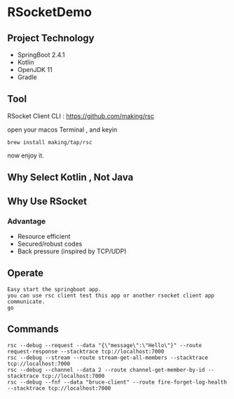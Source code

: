 # RSocketDemo

## Project Technology
 
 *   SpringBoot 2.4.1
 *   Kotlin
 *   OpenJDK 11
 *   Gradle
 
## Tool
   RSocket Client CLI : https://github.com/making/rsc

open your macos Terminal , and keyin

    brew install making/tap/rsc

now enjoy it.
    
## Why Select Kotlin , Not Java

## Why Use RSocket 

### Advantage
* Resource efficient
* Secured/robust codes
* Back pressure (inspired by TCP/UDP)

## Operate
    Easy start the springboot app.
    you can use rsc client test this app or another rsocket client app communicate.
    go 

## Commands
    rsc --debug --request --data "{\"message\":\"Hello\"}" --route request-response --stacktrace tcp://localhost:7000
    rsc --debug --stream --route stream-get-all-members --stacktrace tcp://localhost:7000
    rsc --debug --channel --data 2 --route channel-get-member-by-id --stacktrace tcp://localhost:7000
    rsc --debug --fnf --data "bruce-client" --route fire-forget-log-health --stacktrace tcp://localhost:7000
